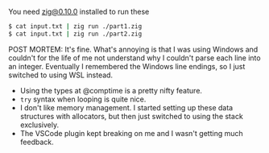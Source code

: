 You need zig@0.10.0 installed to run these

```bash
$ cat input.txt | zig run ./part1.zig
$ cat input.txt | zig run ./part2.zig
```

POST MORTEM:
It's fine. What's annoying is that I was using Windows and couldn't for the life of me not understand why I couldn't parse each line into an integer. Eventually I remembered the Windows line endings, so I just switched to using WSL instead.

- Using the types at @comptime is a pretty nifty feature.
- `try` syntax when looping is quite nice.
- I don't like memory management. I started setting up these data structures with allocators, but then just switched to using the stack exclusively.
- The VSCode plugin kept breaking on me and I wasn't getting much feedback.
